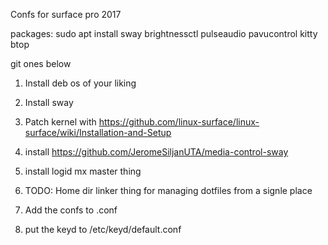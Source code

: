 Confs for surface pro 2017

packages: sudo apt install
sway brightnessctl pulseaudio pavucontrol kitty btop

git ones below

1. Install deb os of your liking
2. Install sway
3. Patch kernel with https://github.com/linux-surface/linux-surface/wiki/Installation-and-Setup
4. install  https://github.com/JeromeSiljanUTA/media-control-sway
5. install logid mx master thing
6. TODO: Home dir linker thing for managing dotfiles from a signle place


7. Add the confs to .conf
8. put the keyd to /etc/keyd/default.conf
